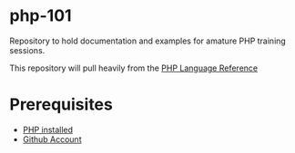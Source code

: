 # php-101
Repository to hold documentation and examples for amature  PHP training sessions.

This repository will pull heavily from the [PHP Language Reference](http://php.net/manual/en/langref.php)

# Prerequisites
* [PHP installed](http://php.net/manual/en/install.php)
* [Github Account](https://github.com/join?source=header-home)
